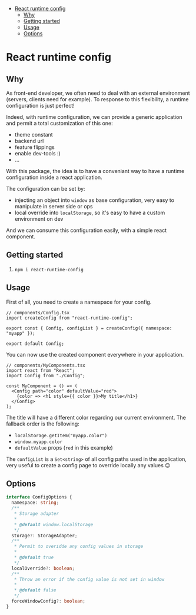 <!-- START doctoc generated TOC please keep comment here to allow auto update -->
<!-- DON'T EDIT THIS SECTION, INSTEAD RE-RUN doctoc TO UPDATE -->

- [React runtime config](#react-runtime-config)
  - [Why](#why)
  - [Getting started](#getting-started)
  - [Usage](#usage)
  - [Options](#options)

<!-- END doctoc generated TOC please keep comment here to allow auto update -->

# React runtime config

## Why

As front-end developer, we often need to deal with an external environment (servers, clients need for example).
To response to this flexibility, a runtime configuration is just perfect!

Indeed, with runtime configuration, we can provide a generic application and permit a total customization of this one:

- theme constant
- backend url
- feature flippings
- enable dev-tools :)
- …

With this package, the idea is to have a conveniant way to have a runtime configuration inside a react application.

The configuration can be set by:

- injecting an object into `window` as base configuration, very easy to manipulate in server side or ops
- local override into `localStorage`, so it's easy to have a custom environment on dev

And we can consume this configuration easily, with a simple react component.

## Getting started

1. `npm i react-runtime-config`

## Usage

First of all, you need to create a namespace for your config.

```tsx
// components/Config.tsx
import createConfig from "react-runtime-config";

export const { Config, configList } = createConfig({ namespace: "myapp" });

export default Config;
```

You can now use the created component everywhere in your application.

```tsx
// components/MyComponents.tsx
import react from "React";
import Config from "./Config";

const MyComponent = () => (
  <Config path="color" defaultValue="red">
    {color => <h1 style={{ color }}>My title</h1>}
  </Config>
);
```

The title will have a different color regarding our current environment.
The fallback order is the following:

- `localStorage.getItem("myapp.color")`
- `window.myapp.color`
- `defaultValue` props (`red` in this example)

The `configList` is a `Set<string>` of all config paths used in the application, very useful to create a config page to override locally any values :wink:

## Options

```ts
interface ConfigOptions {
  namespace: string;
  /**
   * Storage adapter
   *
   * @default window.localStorage
   */
  storage?: StorageAdapter;
  /**
   * Permit to overidde any config values in storage
   *
   * @default true
   */
  localOverride?: boolean;
  /**
   * Throw an error if the config value is not set in window
   *
   * @default false
   */
  forceWindowConfig?: boolean;
}
```
